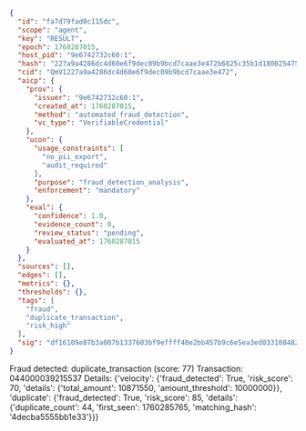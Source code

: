 ```json
{
  "id": "fa7d79fad0c115dc",
  "scope": "agent",
  "key": "RESULT",
  "epoch": 1760287015,
  "host_pid": "9e6742732c60:1",
  "hash": "227a9a4286dc4d60e6f9dec09b9bcd7caae3e472b6825c35b1d180025475b60a",
  "cid": "QmV1227a9a4286dc4d60e6f9dec09b9bcd7caae3e472",
  "aicp": {
    "prov": {
      "issuer": "9e6742732c60:1",
      "created_at": 1760287015,
      "method": "automated_fraud_detection",
      "vc_type": "VerifiableCredential"
    },
    "ucon": {
      "usage_constraints": [
        "no_pii_export",
        "audit_required"
      ],
      "purpose": "fraud_detection_analysis",
      "enforcement": "mandatory"
    },
    "eval": {
      "confidence": 1.0,
      "evidence_count": 0,
      "review_status": "pending",
      "evaluated_at": 1760287015
    }
  },
  "sources": [],
  "edges": [],
  "metrics": {},
  "thresholds": {},
  "tags": [
    "fraud",
    "duplicate_transaction",
    "risk_high"
  ],
  "sig": "df16109e87b3a007b1337603bf9effff40e2bb457b9c6e5ea3ed03310848223f"
}
```

Fraud detected: duplicate_transaction (score: 77)
Transaction: 044000039215537
Details: {'velocity': {'fraud_detected': True, 'risk_score': 70, 'details': {'total_amount': 10871550, 'amount_threshold': 10000000}}, 'duplicate': {'fraud_detected': True, 'risk_score': 85, 'details': {'duplicate_count': 44, 'first_seen': 1760285765, 'matching_hash': '4decba5555bb1e33'}}}
